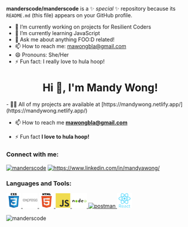 <!-- ### Hello! 👋

- 🔭 I’m currently working on projects for Resilient Coders
- 🌱 I’m currently learning JavaScript
- 💬 Ask me about anything FOO:D related!
- 📫 How to reach me: mawongbla@gmail.com
- 😄 Pronouns: She/Her
- ⚡ Fun fact: I really love to hula hoop!  -->


**manderscode/manderscode** is a ✨ _special_ ✨ repository because its `README.md` (this file) appears on your GitHub profile.

- 🔭 I’m currently working on projects for Resilient Coders
- 🌱 I’m currently learning JavaScript
- 💬 Ask me about anything FOO:D related!
- 📫 How to reach me: mawongbla@gmail.com
- 😄 Pronouns: She/Her
- ⚡ Fun fact: I really love to hula hoop! 

<h1 align="center">Hi 👋, I'm Mandy Wong!</h1>
- 👨‍💻 All of my projects are available at [https://mandywong.netlify.app/](https://mandywong.netlify.app/)

- 📫 How to reach me **mawongbla@gmail.com**

- ⚡ Fun fact **I love to hula hoop!**

<h3 align="left">Connect with me:</h3>
<p align="left">
<a href="https://twitter.com/manderscode" target="blank"><img align="center" src="https://raw.githubusercontent.com/rahuldkjain/github-profile-readme-generator/master/src/images/icons/Social/twitter.svg" alt="manderscode" height="30" width="40" /></a>
<a href="https://linkedin.com/in/https://www.linkedin.com/in/mandyawong/" target="blank"><img align="center" src="https://raw.githubusercontent.com/rahuldkjain/github-profile-readme-generator/master/src/images/icons/Social/linked-in-alt.svg" alt="https://www.linkedin.com/in/mandyawong/" height="30" width="40" /></a>
</p>

<h3 align="left">Languages and Tools:</h3>
<p align="left"> <a href="https://www.w3schools.com/css/" target="_blank" rel="noreferrer"> <img src="https://raw.githubusercontent.com/devicons/devicon/master/icons/css3/css3-original-wordmark.svg" alt="css3" width="40" height="40"/> </a> <a href="https://expressjs.com" target="_blank" rel="noreferrer"> <img src="https://raw.githubusercontent.com/devicons/devicon/master/icons/express/express-original-wordmark.svg" alt="express" width="40" height="40"/> </a> <a href="https://www.w3.org/html/" target="_blank" rel="noreferrer"> <img src="https://raw.githubusercontent.com/devicons/devicon/master/icons/html5/html5-original-wordmark.svg" alt="html5" width="40" height="40"/> </a> <a href="https://developer.mozilla.org/en-US/docs/Web/JavaScript" target="_blank" rel="noreferrer"> <img src="https://raw.githubusercontent.com/devicons/devicon/master/icons/javascript/javascript-original.svg" alt="javascript" width="40" height="40"/> </a> <a href="https://nodejs.org" target="_blank" rel="noreferrer"> <img src="https://raw.githubusercontent.com/devicons/devicon/master/icons/nodejs/nodejs-original-wordmark.svg" alt="nodejs" width="40" height="40"/> </a> <a href="https://postman.com" target="_blank" rel="noreferrer"> <img src="https://www.vectorlogo.zone/logos/getpostman/getpostman-icon.svg" alt="postman" width="40" height="40"/> </a> <a href="https://reactjs.org/" target="_blank" rel="noreferrer"> <img src="https://raw.githubusercontent.com/devicons/devicon/master/icons/react/react-original-wordmark.svg" alt="react" width="40" height="40"/> </a> </p>

<p><img align="center" src="https://github-readme-streak-stats.herokuapp.com/?user=manderscode&" alt="manderscode" /></p>
